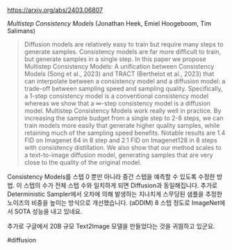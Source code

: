 https://arxiv.org/abs/2403.06807

*Multistep Consistency Models* (Jonathan Heek, Emiel Hoogeboom, Tim Salimans)

> Diffusion models are relatively easy to train but require many steps to generate samples. Consistency models are far more difficult to train, but generate samples in a single step. In this paper we propose Multistep Consistency Models: A unification between Consistency Models (Song et al., 2023) and TRACT (Berthelot et al., 2023) that can interpolate between a consistency model and a diffusion model: a trade-off between sampling speed and sampling quality. Specifically, a 1-step consistency model is a conventional consistency model whereas we show that a $\infty$-step consistency model is a diffusion model. Multistep Consistency Models work really well in practice. By increasing the sample budget from a single step to 2-8 steps, we can train models more easily that generate higher quality samples, while retaining much of the sampling speed benefits. Notable results are 1.4 FID on Imagenet 64 in 8 step and 2.1 FID on Imagenet128 in 8 steps with consistency distillation. We also show that our method scales to a text-to-image diffusion model, generating samples that are very close to the quality of the original model.

Consistency Models를 스텝 0 뿐만 아니라 중간 스텝을 예측할 수 있도록 수정한 방법. 이 스텝의 수가 전체 스텝 수와 일치하게 되면 Diffusion과 동일해집니다. 추가로 Deterministic Sampler에서 오차에 의해 발생하는 지나치게 스무딩된 샘플을 추정한 노이즈의 비중을 높이는 방식으로 개선했습니다. (aDDIM) 8 스텝 정도로 ImageNet에서 SOTA 성능을 내고 있네요.

추가로 구글에서 20B 규모 Text2Image 모델을 만들었다는 것을 귀띔하고 있군요.

#diffusion 